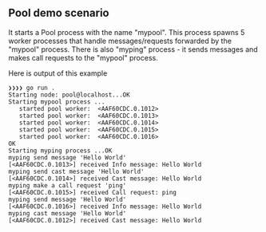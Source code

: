 ## Pool demo scenario ##

It starts a Pool process with the name "mypool". This process spawns 5 worker processes that handle messages/requests forwarded by the "mypool" process. There is also "myping" process - it sends messages and makes call requests to the "mypool" process.

Here is output of this example
```
❯❯❯❯ go run .
Starting node: pool@localhost...OK
Starting mypool process ...
   started pool worker:  <AAF60CDC.0.1012>
   started pool worker:  <AAF60CDC.0.1013>
   started pool worker:  <AAF60CDC.0.1014>
   started pool worker:  <AAF60CDC.0.1015>
   started pool worker:  <AAF60CDC.0.1016>
OK
Starting myping process ...OK
myping send message 'Hello World'
[<AAF60CDC.0.1013>] received Info message: Hello World
myping send cast message 'Hello World'
[<AAF60CDC.0.1014>] received Cast message: Hello World
myping make a call request 'ping'
[<AAF60CDC.0.1015>] received Call request: ping
myping send message 'Hello World'
[<AAF60CDC.0.1016>] received Info message: Hello World
myping cast message 'Hello World'
[<AAF60CDC.0.1012>] received Cast message: Hello World

```

